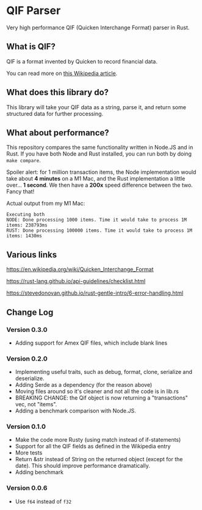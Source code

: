 # QIF Parser

Very high performance QIF (Quicken Interchange Format) parser in Rust.

## What is QIF?

QIF is a format invented by Quicken to record financial data.

You can read more on [this Wikipedia article](https://en.wikipedia.org/wiki/Quicken_Interchange_Format).

## What does this library do?

This library will take your QIF data as a string, parse it, and return some structured data for further processing.

## What about performance?

This repository compares the same functionality written in Node.JS and in Rust.
If you have both Node and Rust installed, you can run both by doing `make compare`.

Spoiler alert: for 1 million transaction items, the Node implementation would take about **4 minutes** on a M1 Mac, and the Rust implementation a little over... **1 second**. We then have a **200x** speed difference between the two. Fancy that!

Actual output from my M1 Mac:

```
Executing both
NODE: Done processing 1000 items. Time it would take to process 1M items: 238793ms
RUST: Done processing 100000 items. Time it would take to process 1M items: 1430ms
```

## Various links

https://en.wikipedia.org/wiki/Quicken_Interchange_Format

https://rust-lang.github.io/api-guidelines/checklist.html

https://stevedonovan.github.io/rust-gentle-intro/6-error-handling.html

## Change Log

### Version 0.3.0

- Adding support for Amex QIF files, which include blank lines

### Version 0.2.0
- Implementing useful traits, such as debug, format, clone, serialize and deserialize.
- Adding Serde as a dependency (for the reason above)
- Moving files around so it's cleaner and not all the code is in lib.rs
- BREAKING CHANGE: the Qif object is now returning a "transactions" vec, not "items".
- Adding a benchmark comparison with Node.JS. 

### Version 0.1.0
- Make the code more Rusty (using match instead of if-statements)
- Support for all the QIF fields as defined in the Wikipedia entry
- More tests
- Return &str instead of String on the returned object (except for the date). This should improve performance dramatically.
- Adding benchmark

### Version 0.0.6

- Use `f64` instead of `f32`
